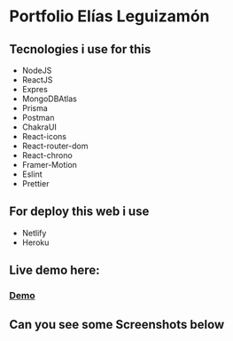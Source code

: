 # Portfolio Elías Leguizamón
## Tecnologies i use for this

- NodeJS 
- ReactJS 
- Expres 
- MongoDBAtlas 
- Prisma 
- Postman 
- ChakraUI 
- React-icons 
- React-router-dom 
- React-chrono 
- Framer-Motion 
- Eslint 
- Prettier

## For deploy this web i use

- Netlify
- Heroku

## Live demo here:

### [Demo](https://eliasleguizamon-dev.netlify.app)

## Can you see some Screenshots below



